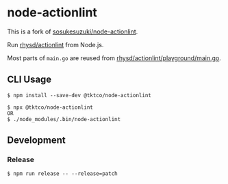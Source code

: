 # node-actionlint

This is a fork of [sosukesuzuki/node-actionlint](https://github.com/sosukesuzuki/node-actionlint).

Run [rhysd/actionlint](https://github.com/rhysd/actionlint) from Node.js.

Most parts of `main.go` are reused from [rhysd/actionlint/playground/main.go](https://github.com/rhysd/actionlint/blob/6cd29e315e578dab938b12db7978749afb07c9b0/playground/main.go).

## CLI Usage

```
$ npm install --save-dev @tktco/node-actionlint

$ npx @tktco/node-actionlint
OR
$ ./node_modules/.bin/node-actionlint
```

## Development

### Release

```
$ npm run release -- --release=patch
```
